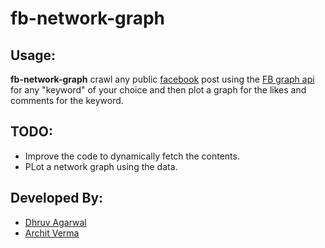 fb-network-graph
================================
       
Usage:
----------

**fb-network-graph**  crawl any public [facebook](https://www.facebook.com/) post using the [FB graph api](https://developers.facebook.com/docs/graph-api/) for any "keyword" of your choice and then plot a graph for the likes and comments for the keyword.

TODO:
------
*  Improve the code to dynamically fetch the contents.
*  PLot a network graph using the data.

Developed By:
--------------
*  [Dhruv Agarwal](https://github.com/dhruvagarwal)
*  [Archit Verma](https://github.com/architv)

